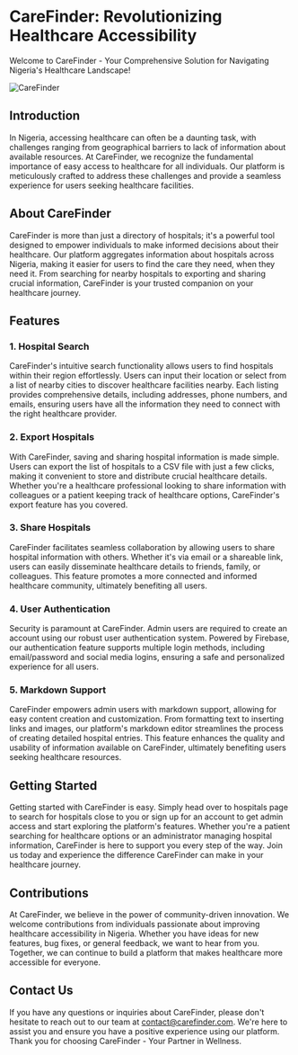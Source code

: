 # CareFinder: Revolutionizing Healthcare Accessibility

Welcome to CareFinder - Your Comprehensive Solution for Navigating Nigeria's Healthcare Landscape!

![CareFinder](https://github.com/ozo-vehe/carefinder/assets/65238842/f356a48d-000f-4519-90b0-370571603fc5)


## Introduction

In Nigeria, accessing healthcare can often be a daunting task, with challenges ranging from geographical barriers to lack of information about available resources. At CareFinder, we recognize the fundamental importance of easy access to healthcare for all individuals. Our platform is meticulously crafted to address these challenges and provide a seamless experience for users seeking healthcare facilities.

## About CareFinder

CareFinder is more than just a directory of hospitals; it's a powerful tool designed to empower individuals to make informed decisions about their healthcare. Our platform aggregates information about hospitals across Nigeria, making it easier for users to find the care they need, when they need it. From searching for nearby hospitals to exporting and sharing crucial information, CareFinder is your trusted companion on your healthcare journey.

## Features

### 1. Hospital Search

CareFinder's intuitive search functionality allows users to find hospitals within their region effortlessly. Users can input their location or select from a list of nearby cities to discover healthcare facilities nearby. Each listing provides comprehensive details, including addresses, phone numbers, and emails, ensuring users have all the information they need to connect with the right healthcare provider.

### 2. Export Hospitals

With CareFinder, saving and sharing hospital information is made simple. Users can export the list of hospitals to a CSV file with just a few clicks, making it convenient to store and distribute crucial healthcare details. Whether you're a healthcare professional looking to share information with colleagues or a patient keeping track of healthcare options, CareFinder's export feature has you covered.

### 3. Share Hospitals

CareFinder facilitates seamless collaboration by allowing users to share hospital information with others. Whether it's via email or a shareable link, users can easily disseminate healthcare details to friends, family, or colleagues. This feature promotes a more connected and informed healthcare community, ultimately benefiting all users.

### 4. User Authentication

Security is paramount at CareFinder. Admin users are required to create an account using our robust user authentication system. Powered by Firebase, our authentication feature supports multiple login methods, including email/password and social media logins, ensuring a safe and personalized experience for all users.

### 5. Markdown Support

CareFinder empowers admin users with markdown support, allowing for easy content creation and customization. From formatting text to inserting links and images, our platform's markdown editor streamlines the process of creating detailed hospital entries. This feature enhances the quality and usability of information available on CareFinder, ultimately benefiting users seeking healthcare resources.

## Getting Started

Getting started with CareFinder is easy. Simply head over to hospitals page to search for hospitals close to you or sign up for an account to get admin access and start exploring the platform's features. Whether you're a patient searching for healthcare options or an administrator managing hospital information, CareFinder is here to support you every step of the way. Join us today and experience the difference CareFinder can make in your healthcare journey.

## Contributions

At CareFinder, we believe in the power of community-driven innovation. We welcome contributions from individuals passionate about improving healthcare accessibility in Nigeria. Whether you have ideas for new features, bug fixes, or general feedback, we want to hear from you. Together, we can continue to build a platform that makes healthcare more accessible for everyone.

## Contact Us

If you have any questions or inquiries about CareFinder, please don't hesitate to reach out to our team at [contact@carefinder.com](mailto:johnnie.vehe@gmail.com). We're here to assist you and ensure you have a positive experience using our platform. Thank you for choosing CareFinder - Your Partner in Wellness.
